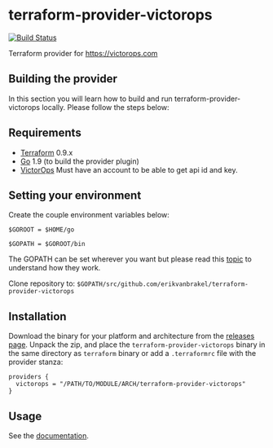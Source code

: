 # terraform-provider-victorops

[![Build Status](https://travis-ci.org/erikvanbrakel/terraform-provider-victorops.svg?branch=master)](https://travis-ci.org/erikvanbrakel/terraform-provider-victorops)

Terraform provider for https://victorops.com


## Building the provider

In this section you will learn how to build and run terraform-provider-victorops
locally. Please follow the steps below:

Requirements
------------

 - [Terraform] 0.9.x
 - [Go] 1.9 (to build the provider plugin)
 - [VictorOps] Must have an account to be able to
   get api id and key.

Setting your environment
---------------------
Create the couple environment variables below:

`$GOROOT = $HOME/go`

`$GOPATH = $GOROOT/bin`

The GOPATH can be set wherever you want but please read this [topic][0]
to understand how they work.

Clone repository to: `$GOPATH/src/github.com/erikvanbrakel/terraform-provider-victorops`

## Installation
Download the binary for your platform and architecture from the [releases page].
Unpack the zip, and place the `terraform-provider-victorops` binary in the same
directory as `terraform` binary or add a `.terraformrc` file with the provider
stanza:

```hcl
providers {
  victorops = "/PATH/TO/MODULE/ARCH/terraform-provider-victorops"
}
```

## Usage
See the [documentation].

[VictorOps]: https://victorops.com/pricing
[Go]: https://golang.org/doc/install
[Terraform]: https://www.terraform.io/downloads.html
[documentation]: docs/README.md
[releases page]: https://github.com/erikvanbrakel/terraform-provider-victorops/releases

[0]: https://stackoverflow.com/questions/7970390/what-should-be-the-values-of-gopath-and-goroot
